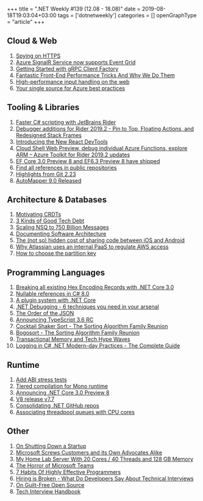 +++
title = ".NET Weekly #139 (12.08 - 18.08)"
date = 2019-08-18T19:03:04+03:00
tags = ['dotnetweekly']
categories = []
openGraphType = "article"
+++

## Cloud & Web

1. [Spying on HTTPS](https://textslashplain.com/2019/08/11/spying-on-https/)
1. [Azure SignalR Service now supports Event Grid](https://devblogs.microsoft.com/aspnet/azure-signalr-service-now-supports-event-grid/)
1. [Getting Started with gRPC Client Factory](https://www.stevejgordon.co.uk/getting-started-with-grpc-client-factory-in-asp-net-core)
1. [Fantastic Front-End Performance Tricks And Why We Do Them](https://buttercms.com/blog/front-end-performance-optimization-techniques)
1. [High-performance input handling on the web](https://nolanlawson.com/2019/08/11/high-performance-input-handling-on-the-web/)
1. [Your single source for Azure best practices](https://azure.microsoft.com/en-us/blog/your-single-source-for-azure-best-practices/)

<!--more-->

## Tooling & Libraries

1. [Faster C# scripting with JetBrains Rider](https://blogs.unity3d.com/2019/08/13/faster-c-scripting-with-jetbrains-rider/)
1. [Debugger additions for Rider 2019.2 - Pin to Top, Floating Actions, and Redesigned Stack Frames](https://blog.jetbrains.com/dotnet/2019/08/13/debugger-additions-rider-2019-2-pin-top-floating-actions-redesigned-stack-frames/)
1. [Introducing the New React DevTools](https://reactjs.org/blog/2019/08/15/new-react-devtools.html)
1. [Cloud Shell Web Preview, debug individual Azure Functions, explore ARM – Azure Toolkit for Rider 2019.2 updates](https://blog.jetbrains.com/dotnet/2019/08/15/cloud-shell-web-preview-debug-individual-azure-functions-explore-arm-azure-toolkit-rider-2019-2-updates/)
1. [EF Core 3.0 Preview 8 and EF6.3 Preview 8 have shipped](https://github.com/aspnet/EntityFrameworkCore/issues/15403#issuecomment-521793360)
1. [Find all references in public repositories](https://github.blog/changelog/2019-08-16-find-all-references-in-public-repositories/)
1. [Highlights from Git 2.23](https://github.blog/2019-08-16-highlights-from-git-2-23)
1. [AutoMapper 9.0 Released](https://jimmybogard.com/automapper-9-0-released/)

## Architecture & Databases

1. [Motivating CRDTs](https://www.macrometa.co/blog/motivating-crdts)
1. [3 Kinds of Good Tech Debt](https://engineering.squarespace.com/blog/2019/three-kinds-of-good-tech-debt)
1. [Scaling NSQ to 750 Billion Messages](https://segment.com/blog/scaling-nsq/)
1. [Documenting Software Architecture](https://herbertograca.com/2019/08/12/documenting-software-architecture/)
1. [The (not so) hidden cost of sharing code between iOS and Android](https://blogs.dropbox.com/tech/2019/08/the-not-so-hidden-cost-of-sharing-code-between-ios-and-android/)
1. [Why Atlassian uses an internal PaaS to regulate AWS access](https://blog.developer.atlassian.com/why-atlassian-uses-an-internal-paas-to-regulate-aws-access/)
1. [How to choose the partition key](https://indexoutofrange.com//how-to-choose-a-partition-key/)

## Programming Languages

1. [Breaking all existing Hex Encoding Records with .NET Core 3.0](https://ndportmann.com/breaking-records-with-core-3-0/)
1. [Nullable references in C# 8.0](https://ericsink.com/entries/cs8_nullable_references.html)
1. [A plugin system with .NET Core](https://codetherapist.com/blog/netcore3-plugin-system/)
1. [.NET Debugging - 6 techniques you need in your arsenal](https://raygun.com/blog/dot-net-debugging/)
1. [The Order of the JSON](https://blog.almaer.com/the-order-of-the-json/)
1. [Announcing TypeScript 3.6 RC](https://devblogs.microsoft.com/typescript/announcing-typescript-3-6-rc/)
1. [Cocktail Shaker Sort - The Sorting Algorithm Family Reunion](https://exceptionnotfound.net/cocktail-shaker-sort-csharp-the-sorting-algorithm-family-reunion/)
1. [Bogosort - The Sorting Algorithm Family Reunion](https://exceptionnotfound.net/bogosort-csharp-the-sorting-algorithm-family-reunion/)
1. [Transactional Memory and Tech Hype Waves](https://blog.jessfraz.com/post/transactional-memory-and-tech-hype-waves/)
1. [Logging in C# .NET Modern-day Practices - The Complete Guide](https://michaelscodingspot.com/logging-in-dotnet/)

## Runtime

1. [Add ABI stress tests](https://github.com/dotnet/coreclr/pull/26090)
1. [Tiered compilation for Mono runtime](https://github.com/mono/mono/issues/16018)
1. [Announcing .NET Core 3.0 Preview 8](https://devblogs.microsoft.com/dotnet/announcing-net-core-3-0-preview-8/)
1. [V8 release v7.7](https://v8.dev/blog/v8-release-77)
1. [Consolidating .NET GitHub repos](https://github.com/dotnet/announcements/issues/119)
1. [Associating threadpool queues with CPU cores](https://github.com/dotnet/coreclr/pull/18403)

## Other

1. [On Shutting Down a Startup](https://blog.ycombinator.com/shutting-down/)
1. [Microsoft Screws Customers and its Own Advocates Alike](https://www.lastweekinaws.com/blog/microsoft-screws-customers-and-its-own-advocates-alike/)
1. [My Home Lab Server With 20 Cores / 40 Threads and 128 GB Memory](https://louwrentius.com/my-home-lab-server-with-20-cores-40-threads-and-128-gb-memory.html)
1. [The Horror of Microsoft Teams](https://medium.com/@joshuamkite/the-horror-of-microsoft-teams-c18360712361)
1. [7 Habits Of Highly Effective Programmers](https://dev.to/seattledataguy/7-habits-of-highly-effective-programmers-inspired-by-an-ex-google-techlead-humor-4b4k)
1. [Hiring is Broken - What Do Developers Say About Technical Interviews](https://www.researchgate.net/publication/334448588_Hiring_is_Broken_What_Do_Developers_Say_About_Technical_Interviews)
1. [On Guilt-Free Open Source](https://hueniverse.com/on-guilt-free-open-source-c5b865a2bf33)
1. [Tech Interview Handbook](https://yangshun.github.io/tech-interview-handbook/)
